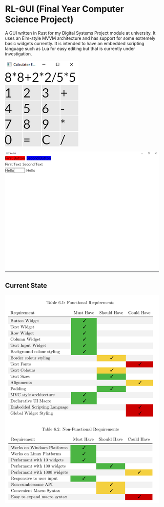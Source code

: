 # RL-GUI (Final Year Computer Science Project)

A GUI written in Rust for my Digital Systems Project module at university. It uses an Elm-style MVVM architecture and
has support for some extremely basic widgets currently. It is intended to have an embedded scripting language such as Lua
for easy editing but that is currently under investigation.

![a simple calculator example](./images/even_better_calculator.png) 

![two buttons, two text areas, a text input and a text area copying the current value of the text input](./images/current_functionality.png)

## Current State

![table of requirements](./images/CurrentState.png)